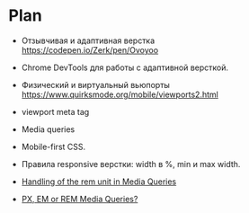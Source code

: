 # **Plan**

- Отзывчивая и адаптивная верстка https://codepen.io/Zerk/pen/Ovoyoo
- Chrome DevTools для работы с адаптивной версткой.
- Физический и виртуальный вьюпорты https://www.quirksmode.org/mobile/viewports2.html
- viewport meta tag
- Media queries
- Mobile-first CSS.
- Правила responsive верстки: width в %, min и max width.

- [Handling of the rem unit in Media Queries](https://fvsch.com/browser-bugs/rem-mediaquery/)
- [PX, EM or REM Media Queries?](https://zellwk.com/blog/media-query-units/)
